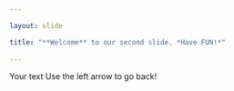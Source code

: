 ```yaml
---

layout: slide

title: "**Welcome** to our second slide. *Have FUN!*"
	
---
```


Your text
Use the left arrow to go back!
